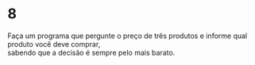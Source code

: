 # 8
Faça um programa que pergunte o preço de três produtos e informe qual produto você deve comprar,    
sabendo que a decisão é sempre pelo mais barato.
